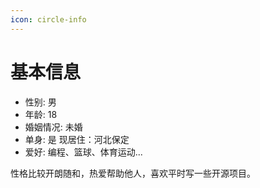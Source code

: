 ```yaml
---
icon: circle-info
---
```


# 基本信息

- 性别: 男
- 年龄: 18
- 婚姻情况: 未婚
- 单身: 是
现居住：河北保定
- 爱好: 编程、篮球、体育运动...

性格比较开朗随和，热爱帮助他人，喜欢平时写一些开源项目。
